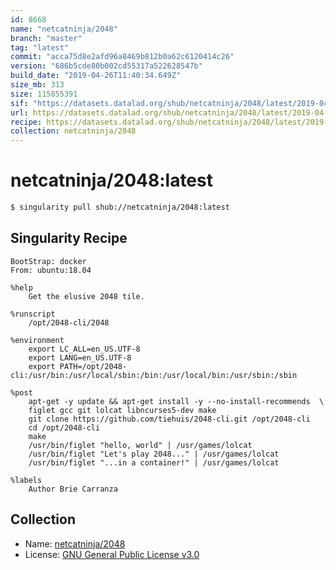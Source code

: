 ```yaml
---
id: 8668
name: "netcatninja/2048"
branch: "master"
tag: "latest"
commit: "acca75d8e2afd96a8469b812b0a62c6120414c26"
version: "686b5cde80b002cd55317a522628547b"
build_date: "2019-04-26T11:40:34.649Z"
size_mb: 313
size: 115855391
sif: "https://datasets.datalad.org/shub/netcatninja/2048/latest/2019-04-26-acca75d8-686b5cde/686b5cde80b002cd55317a522628547b.simg"
url: https://datasets.datalad.org/shub/netcatninja/2048/latest/2019-04-26-acca75d8-686b5cde/
recipe: https://datasets.datalad.org/shub/netcatninja/2048/latest/2019-04-26-acca75d8-686b5cde/Singularity
collection: netcatninja/2048
---
```


# netcatninja/2048:latest

```bash
$ singularity pull shub://netcatninja/2048:latest
```

## Singularity Recipe

```singularity
BootStrap: docker
From: ubuntu:18.04

%help
    Get the elusive 2048 tile.

%runscript
    /opt/2048-cli/2048
    
%environment
    export LC_ALL=en_US.UTF-8
    export LANG=en_US.UTF-8
    export PATH=/opt/2048-cli:/usr/bin:/usr/local/sbin:/bin:/usr/local/bin:/usr/sbin:/sbin

%post
    apt-get -y update && apt-get install -y --no-install-recommends  \
    figlet gcc git lolcat libncurses5-dev make
    git clone https://github.com/tiehuis/2048-cli.git /opt/2048-cli
    cd /opt/2048-cli
    make
    /usr/bin/figlet "hello, world" | /usr/games/lolcat
    /usr/bin/figlet "Let's play 2048..." | /usr/games/lolcat
    /usr/bin/figlet "...in a container!" | /usr/games/lolcat

%labels
    Author Brie Carranza
```

## Collection

 - Name: [netcatninja/2048](https://github.com/netcatninja/2048)
 - License: [GNU General Public License v3.0](https://api.github.com/licenses/gpl-3.0)

